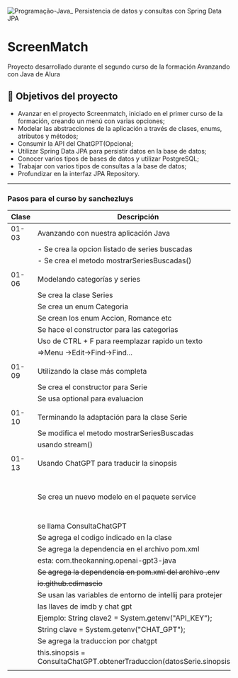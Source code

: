 ![Programação-Java_ Persistencia de datos y consultas con Spring Data JPA](https://github.com/genesysR-dev/2066-java-persitencia-de-datos-y-consultas-con-Spring-JPA/assets/91544872/e0e3a9f8-afc7-4e7b-be83-469351ef2d70)

# ScreenMatch

Proyecto desarrollado durante el segundo curso de la formación Avanzando con Java de Alura

## 🔨 Objetivos del proyecto

* Avanzar en el proyecto Screenmatch, iniciado en el primer curso de la formación, creando un menú con varias opciones;
* Modelar las abstracciones de la aplicación a través de clases, enums, atributos y métodos;
* Consumir la API del ChatGPT(Opcional;
* Utilizar Spring Data JPA para persistir datos en la base de datos;
* Conocer varios tipos de bases de datos y utilizar PostgreSQL;
* Trabajar con varios tipos de consultas a la base de datos;
* Profundizar en la interfaz JPA Repository.

----------------------------------------------------------------

### Pasos para el curso by sanchezluys

| Clase | Descripción                                                            | Estado                         |
|-------|------------------------------------------------------------------------|--------------------------------|
| 01-03 | Avanzando con nuestra aplicación Java                                  |                                |
|       | - Se crea la opcion listado de series buscadas                         |                                |
|       | - Se crea el metodo mostrarSeriesBuscadas()                            |                                |
|       |                                                                        |                                |
| 01-06 | Modelando categorías y series                                          |                                |
|       | Se crea la clase Series                                                |                                |
|       | Se crea un enum Categoria                                              |                                |
|       | Se crean los enum Accion, Romance etc                                  |                                |
|       | Se hace el constructor para las categorias                             |                                |
|       | Uso de CTRL + F para reemplazar rapido un texto                        |                                |
|       | =>Menu ->Edit->Find->Find...                                           |                                |
|       |                                                                        |                                |
| 01-09 | Utilizando la clase más completa                                       |                                |
|       | Se crea el constructor para Serie                                      |                                |
|       | Se usa optional para evaluacion                                        |                                |
|       |                                                                        |                                |
| 01-10 | Terminando la adaptación para la clase Serie                           |                                |
|       | Se modifica el metodo mostrarSeriesBuscadas                            |                                |
|       | usando stream()                                                        |                                |
|       |                                                                        |                                |
| 01-13 | Usando ChatGPT para traducir la sinopsis                               |                                |
|       | Se crea un nuevo modelo en el paquete service                          | falla, sin creditos en chatgpt |
|       | se llama ConsultaChatGPT                                               |                                |
|       | Se agrega el codigo indicado en la clase                               |                                |
|       | Se agrega la dependencia en el archivo pom.xml                         |                                |
|       | esta: com.theokanning.openai-gpt3-java                                 |                                |
|       | ~~Se agrega la dependencia en pom.xml del archivo .env~~               | da error                       |
|       | ~~io.github.cdimascio~~                                                | da error                       |
|       | Se usan las variables de entorno de intellij para protejer             |                                |
|       | las llaves de imdb y chat gpt                                          |                                |
|       | Ejemplo:  String clave2 = System.getenv("API_KEY");                    |                                |
|       | String clave = System.getenv("CHAT_GPT");                              |                                |
|       | Se agrega la traduccion por chatgpt                                    |                                |
|       | this.sinopsis = ConsultaChatGPT.obtenerTraduccion(datosSerie.sinopsis()) |                                |
|       |                                                                        |                                |
